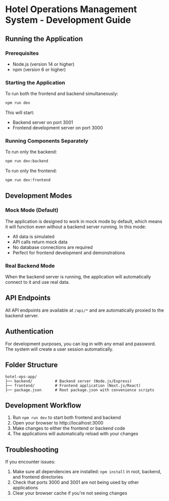 # Hotel Operations Management System - Development Guide

## Running the Application

### Prerequisites
- Node.js (version 14 or higher)
- npm (version 6 or higher)

### Starting the Application

To run both the frontend and backend simultaneously:

```bash
npm run dev
```

This will start:
- Backend server on port 3001
- Frontend development server on port 3000

### Running Components Separately

To run only the backend:

```bash
npm run dev:backend
```

To run only the frontend:

```bash
npm run dev:frontend
```

## Development Modes

### Mock Mode (Default)
The application is designed to work in mock mode by default, which means it will function even without a backend server running. In this mode:
- All data is simulated
- API calls return mock data
- No database connections are required
- Perfect for frontend development and demonstrations

### Real Backend Mode
When the backend server is running, the application will automatically connect to it and use real data.

## API Endpoints

All API endpoints are available at `/api/*` and are automatically proxied to the backend server.

## Authentication

For development purposes, you can log in with any email and password. The system will create a user session automatically.

## Folder Structure

```
hotel-ops-app/
├── backend/          # Backend server (Node.js/Express)
├── frontend/         # Frontend application (Next.js/React)
├── package.json      # Root package.json with convenience scripts
```

## Development Workflow

1. Run `npm run dev` to start both frontend and backend
2. Open your browser to http://localhost:3000
3. Make changes to either the frontend or backend code
4. The applications will automatically reload with your changes

## Troubleshooting

If you encounter issues:
1. Make sure all dependencies are installed: `npm install` in root, backend, and frontend directories
2. Check that ports 3000 and 3001 are not being used by other applications
3. Clear your browser cache if you're not seeing changes